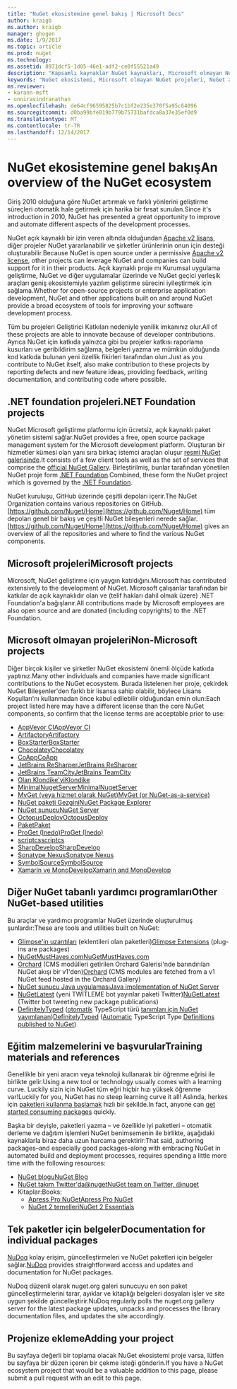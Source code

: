 ```yaml
---
title: "NuGet ekosistemine genel bakış | Microsoft Docs"
author: kraigb
ms.author: kraigb
manager: ghogen
ms.date: 1/9/2017
ms.topic: article
ms.prod: nuget
ms.technology: 
ms.assetid: 8971dcf5-1d05-46e1-adf2-ce0f55521a49
description: "Kapsamlı kaynaklar NuGet kaynakları, Microsoft olmayan NuGet projeleri, yardımcı programlar ve eğitim malzemelerinizin de dahil olmak üzere NuGet ekosistemindeki."
keywords: "NuGet ekosistemi, Microsoft olmayan NuGet projeleri, NuGet açık kaynak, NuGet yardımcı programlar, NuGet eğitim malzemelerini"
ms.reviewer:
- karann-msft
- unniravindranathan
ms.openlocfilehash: de64cf96595825b7c1bf2e235e370f5a95c64096
ms.sourcegitcommit: d0ba99bfe019b779b75731bafdca8a37e35ef0d9
ms.translationtype: MT
ms.contentlocale: tr-TR
ms.lasthandoff: 12/14/2017
---
```

# <a name="an-overview-of-the-nuget-ecosystem"></a><span data-ttu-id="387a1-104">NuGet ekosistemine genel bakış</span><span class="sxs-lookup"><span data-stu-id="387a1-104">An overview of the NuGet ecosystem</span></span>

<span data-ttu-id="387a1-105">Giriş 2010 olduğuna göre NuGet artırmak ve farklı yönlerini geliştirme süreçleri otomatik hale getirmek için harika bir fırsat sunulan.</span><span class="sxs-lookup"><span data-stu-id="387a1-105">Since it's introduction in 2010, NuGet has presented a great opportunity to improve and automate different aspects of the development processes.</span></span>

<span data-ttu-id="387a1-106">NuGet açık kaynaklı bir izin veren altında olduğundan [Apache v2 lisans](http://choosealicense.com/licenses/apache/), diğer projeler NuGet yararlanabilir ve şirketler ürünlerinin onun için desteği oluşturabilir.</span><span class="sxs-lookup"><span data-stu-id="387a1-106">Because NuGet is open source under a permissive [Apache v2 license](http://choosealicense.com/licenses/apache/), other projects can leverage NuGet and companies can build support for it in their products.</span></span> <span data-ttu-id="387a1-107">Açık kaynaklı proje mı Kurumsal uygulama geliştirme, NuGet ve diğer uygulamalar üzerinde ve NuGet geçici yerleşik araçları geniş ekosistemiyle yazılım geliştirme sürecini iyileştirmek için sağlama.</span><span class="sxs-lookup"><span data-stu-id="387a1-107">Whether for open-source projects or enterprise application development, NuGet and other applications built on and around NuGet provide a broad ecosystem of tools for improving your software development process.</span></span>

<span data-ttu-id="387a1-108">Tüm bu projeleri Geliştirici Katkıları nedeniyle yenilik imkanınız olur.</span><span class="sxs-lookup"><span data-stu-id="387a1-108">All of these projects are able to innovate because of developer contributions.</span></span> <span data-ttu-id="387a1-109">Ayrıca NuGet için katkıda yalnızca gibi bu projeler katkısı raporlama kusurları ve geribildirim sağlama, belgeleri yazma ve mümkün olduğunda kod katkıda bulunan yeni özellik fikirleri tarafından olun.</span><span class="sxs-lookup"><span data-stu-id="387a1-109">Just as you contribute to NuGet itself, also make contribution to these projects by reporting defects and new feature ideas, providing feedback, writing documentation, and contributing code where possible.</span></span>

## <a name="net-foundation-projects"></a><span data-ttu-id="387a1-110">.NET foundation projeleri</span><span class="sxs-lookup"><span data-stu-id="387a1-110">.NET Foundation projects</span></span>

<span data-ttu-id="387a1-111">NuGet Microsoft geliştirme platformu için ücretsiz, açık kaynaklı paket yönetim sistemi sağlar.</span><span class="sxs-lookup"><span data-stu-id="387a1-111">NuGet provides a free, open source package management system for the Microsoft development platform.</span></span> <span data-ttu-id="387a1-112">Oluşturan bir hizmetler kümesi olan yanı sıra birkaç istemci araçları oluşur [resmi NuGet galerisinde](http://www.nuget.org).</span><span class="sxs-lookup"><span data-stu-id="387a1-112">It consists of a few client tools as well as the set of services that comprise the [official NuGet Gallery](http://www.nuget.org).</span></span> <span data-ttu-id="387a1-113">Birleştirilmiş, bunlar tarafından yönetilen NuGet proje form [.NET Foundation](http://www.dotnetfoundation.org/).</span><span class="sxs-lookup"><span data-stu-id="387a1-113">Combined, these form the NuGet project which is governed by the [.NET Foundation](http://www.dotnetfoundation.org/).</span></span>

<span data-ttu-id="387a1-114">NuGet kuruluşu, GitHub üzerinde çeşitli depoları içerir.</span><span class="sxs-lookup"><span data-stu-id="387a1-114">The NuGet Organization contains various repositories on GitHub.</span></span> <span data-ttu-id="387a1-115">[https://github.com/Nuget/Home](https://github.com/Nuget/Home) tüm depoları genel bir bakış ve çeşitli NuGet bileşenleri nerede sağlar.</span><span class="sxs-lookup"><span data-stu-id="387a1-115">[https://github.com/Nuget/Home](https://github.com/Nuget/Home) gives an overview of all the repositories and where to find the various NuGet components.</span></span>

## <a name="microsoft-projects"></a><span data-ttu-id="387a1-116">Microsoft projeleri</span><span class="sxs-lookup"><span data-stu-id="387a1-116">Microsoft projects</span></span>

<span data-ttu-id="387a1-117">Microsoft, NuGet geliştirme için yaygın katıldığını.</span><span class="sxs-lookup"><span data-stu-id="387a1-117">Microsoft has contributed extensively to the development of NuGet.</span></span> <span data-ttu-id="387a1-118">Microsoft çalışanlar tarafından bir katkılar de açık kaynaklıdır olan ve (telif hakları dahil olmak üzere) .NET Foundation'a bağışlanır.</span><span class="sxs-lookup"><span data-stu-id="387a1-118">All contributions made by Microsoft employees are also open source and are donated (including copyrights) to the .NET Foundation.</span></span>

## <a name="non-microsoft-projects"></a><span data-ttu-id="387a1-119">Microsoft olmayan projeleri</span><span class="sxs-lookup"><span data-stu-id="387a1-119">Non-Microsoft projects</span></span>

<span data-ttu-id="387a1-120">Diğer birçok kişiler ve şirketler NuGet ekosistemi önemli ölçüde katkıda yaptınız.</span><span class="sxs-lookup"><span data-stu-id="387a1-120">Many other individuals and companies have made significant contributions to the NuGet ecosystem.</span></span> <span data-ttu-id="387a1-121">Burada listelenen her proje, çekirdek NuGet Bileşenler'den farklı bir lisansa sahip olabilir, böylece Lisans Koşulları'nı kullanmadan önce kabul edilebilir olduğundan emin olun:</span><span class="sxs-lookup"><span data-stu-id="387a1-121">Each project listed here may have a different license than the core NuGet components, so confirm that the license terms are acceptable prior to use:</span></span>

* [<span data-ttu-id="387a1-122">AppVeyor CI</span><span class="sxs-lookup"><span data-stu-id="387a1-122">AppVeyor CI</span></span>](https://www.appveyor.com/)
* [<span data-ttu-id="387a1-123">Artifactory</span><span class="sxs-lookup"><span data-stu-id="387a1-123">Artifactory</span></span>](https://www.jfrog.com/artifactory/)
* [<span data-ttu-id="387a1-124">BoxStarter</span><span class="sxs-lookup"><span data-stu-id="387a1-124">BoxStarter</span></span>](http://boxstarter.org/)
* [<span data-ttu-id="387a1-125">Chocolatey</span><span class="sxs-lookup"><span data-stu-id="387a1-125">Chocolatey</span></span>](https://chocolatey.org/)
* [<span data-ttu-id="387a1-126">CoApp</span><span class="sxs-lookup"><span data-stu-id="387a1-126">CoApp</span></span>](http://coapp.org/)
* [<span data-ttu-id="387a1-127">JetBrains ReSharper</span><span class="sxs-lookup"><span data-stu-id="387a1-127">JetBrains ReSharper</span></span>](https://resharper-plugins.jetbrains.com/)
* [<span data-ttu-id="387a1-128">JetBrains TeamCity</span><span class="sxs-lookup"><span data-stu-id="387a1-128">JetBrains TeamCity</span></span>](https://www.jetbrains.com/teamcity/)
* [<span data-ttu-id="387a1-129">Olan Klondike'yi</span><span class="sxs-lookup"><span data-stu-id="387a1-129">Klondike</span></span>](https://github.com/themotleyfool/Klondike)
* [<span data-ttu-id="387a1-130">MinimalNugetServer</span><span class="sxs-lookup"><span data-stu-id="387a1-130">MinimalNugetServer</span></span>](https://github.com/TanukiSharp/MinimalNugetServer)
* [<span data-ttu-id="387a1-131">MyGet (veya hizmet olarak NuGet)</span><span class="sxs-lookup"><span data-stu-id="387a1-131">MyGet (or NuGet-as-a-service)</span></span>](http://www.myget.org/)
* [<span data-ttu-id="387a1-132">NuGet paketi Gezgini</span><span class="sxs-lookup"><span data-stu-id="387a1-132">NuGet Package Explorer</span></span>](https://github.com/NuGetPackageExplorer/NuGetPackageExplorer)
* [<span data-ttu-id="387a1-133">NuGet sunucu</span><span class="sxs-lookup"><span data-stu-id="387a1-133">NuGet Server</span></span>](http://nugetserver.net/)
* [<span data-ttu-id="387a1-134">OctopusDeploy</span><span class="sxs-lookup"><span data-stu-id="387a1-134">OctopusDeploy</span></span>](https://octopus.com/)
* [<span data-ttu-id="387a1-135">Paket</span><span class="sxs-lookup"><span data-stu-id="387a1-135">Paket</span></span>](https://fsprojects.github.io/Paket/)
* [<span data-ttu-id="387a1-136">ProGet (Inedo)</span><span class="sxs-lookup"><span data-stu-id="387a1-136">ProGet (Inedo)</span></span>](http://inedo.com/proget)
* [<span data-ttu-id="387a1-137">scriptcs</span><span class="sxs-lookup"><span data-stu-id="387a1-137">scriptcs</span></span>](http://scriptcs.net/)
* [<span data-ttu-id="387a1-138">SharpDevelop</span><span class="sxs-lookup"><span data-stu-id="387a1-138">SharpDevelop</span></span>](http://community.sharpdevelop.net/blogs/mattward/archive/2011/01/23/NuGetSupportInSharpDevelop.aspx)
* [<span data-ttu-id="387a1-139">Sonatype Nexus</span><span class="sxs-lookup"><span data-stu-id="387a1-139">Sonatype Nexus</span></span>](http://www.sonatype.com/nexus-repository-sonatype)
* [<span data-ttu-id="387a1-140">SymbolSource</span><span class="sxs-lookup"><span data-stu-id="387a1-140">SymbolSource</span></span>](http://www.symbolsource.org/Public)
* [<span data-ttu-id="387a1-141">Xamarin ve MonoDevelop</span><span class="sxs-lookup"><span data-stu-id="387a1-141">Xamarin and MonoDevelop</span></span>](https://github.com/mrward/monodevelop-nuget-addin)


## <a name="other-nuget-based-utilities"></a><span data-ttu-id="387a1-142">Diğer NuGet tabanlı yardımcı programları</span><span class="sxs-lookup"><span data-stu-id="387a1-142">Other NuGet-based utilities</span></span>

<span data-ttu-id="387a1-143">Bu araçlar ve yardımcı programlar NuGet üzerinde oluşturulmuş şunlardır:</span><span class="sxs-lookup"><span data-stu-id="387a1-143">These are tools and utilities built on NuGet:</span></span>

* <span data-ttu-id="387a1-144">[Glimpse'in uzantıları](http://getglimpse.com/Packages) (eklentileri olan paketleri)</span><span class="sxs-lookup"><span data-stu-id="387a1-144">[Glimpse Extensions](http://getglimpse.com/Packages) (plug-ins are packages)</span></span>
* [<span data-ttu-id="387a1-145">NuGetMustHaves.com</span><span class="sxs-lookup"><span data-stu-id="387a1-145">NuGetMustHaves.com</span></span>](http://nugetmusthaves.com/)
* <span data-ttu-id="387a1-146">[Orchard](http://www.orchardproject.net/) (CMS modülleri getirilen Orchard Galerisi'nde barındırılan NuGet akışı bir v1'den)</span><span class="sxs-lookup"><span data-stu-id="387a1-146">[Orchard](http://www.orchardproject.net/) (CMS modules are fetched from a v1 NuGet feed hosted in the Orchard Gallery)</span></span>
* [<span data-ttu-id="387a1-147">NuGet sunucu Java uygulaması</span><span class="sxs-lookup"><span data-stu-id="387a1-147">Java implementation of NuGet Server</span></span>](http://jonnyzzz.com/blog/2012/03/07/nuget-server-in-pure-java/)
* <span data-ttu-id="387a1-148">[NuGetLatest](https://twitter.com/NuGetLatest) (yeni TWİTLEME bot yayınlar paketi Twitter)</span><span class="sxs-lookup"><span data-stu-id="387a1-148">[NuGetLatest](https://twitter.com/NuGetLatest) (Twitter bot tweeting new package publications)</span></span>
* <span data-ttu-id="387a1-149">[DefinitelyTyped](http://definitelytyped.org/) ([otomatik](https://github.com/DefinitelyTyped/NugetAutomation/) TypeScript türü [tanımları için NuGet yayımlanan](http://www.nuget.org/packages?q=DefinitelyTyped))</span><span class="sxs-lookup"><span data-stu-id="387a1-149">[DefinitelyTyped](http://definitelytyped.org/) ([Automatic](https://github.com/DefinitelyTyped/NugetAutomation/) TypeScript Type [Definitions published to NuGet](http://www.nuget.org/packages?q=DefinitelyTyped))</span></span>

## <a name="training-materials-and-references"></a><span data-ttu-id="387a1-150">Eğitim malzemelerini ve başvurular</span><span class="sxs-lookup"><span data-stu-id="387a1-150">Training materials and references</span></span>

<span data-ttu-id="387a1-151">Genellikle bir yeni aracın veya teknoloji kullanarak bir öğrenme eğrisi ile birlikte gelir.</span><span class="sxs-lookup"><span data-stu-id="387a1-151">Using a new tool or technology usually comes with a learning curve.</span></span> <span data-ttu-id="387a1-152">Luckily sizin için NuGet tüm eğri hiçbir hızı yüksek öğrenme var!</span><span class="sxs-lookup"><span data-stu-id="387a1-152">Luckily for you, NuGet has no steep learning curve it all!</span></span> <span data-ttu-id="387a1-153">Aslında, herkes için [paketleri kullanma başlamak](../quickstart/use-a-package.md) hızlı bir şekilde.</span><span class="sxs-lookup"><span data-stu-id="387a1-153">In fact, anyone can [get started consuming packages](../quickstart/use-a-package.md) quickly.</span></span>

<span data-ttu-id="387a1-154">Başka bir deyişle, paketleri yazma – ve özellikle iyi paketleri – otomatik derleme ve dağıtım işlemleri NuGet benimsemenin ile birlikte, aşağıdaki kaynaklarla biraz daha uzun harcama gerektirir:</span><span class="sxs-lookup"><span data-stu-id="387a1-154">That said, authoring packages–and especially good packages–along with  embracing NuGet in automated build and deployment processes, requires spending a little more time with the following resources:</span></span>

- [<span data-ttu-id="387a1-155">NuGet blogu</span><span class="sxs-lookup"><span data-stu-id="387a1-155">NuGet Blog</span></span>](http://blog.nuget.org/)
- [<span data-ttu-id="387a1-156">NuGet takım Twitter'da@nuget</span><span class="sxs-lookup"><span data-stu-id="387a1-156">NuGet team on Twitter, @nuget</span></span>](http://twitter.com/nuget)
- <span data-ttu-id="387a1-157">Kitaplar:</span><span class="sxs-lookup"><span data-stu-id="387a1-157">Books:</span></span>
    * [<span data-ttu-id="387a1-158">Apress Pro NuGet</span><span class="sxs-lookup"><span data-stu-id="387a1-158">Apress Pro NuGet</span></span>](http://bit.ly/ProNuGet)
    * [<span data-ttu-id="387a1-159">NuGet 2 temelleri</span><span class="sxs-lookup"><span data-stu-id="387a1-159">NuGet 2 Essentials</span></span>](http://www.amazon.com/NuGet-2-Essentials-Damir-Arh-ebook/dp/B00GTQD5M4)

## <a name="documentation-for-individual-packages"></a><span data-ttu-id="387a1-160">Tek paketler için belgeler</span><span class="sxs-lookup"><span data-stu-id="387a1-160">Documentation for individual packages</span></span>

<span data-ttu-id="387a1-161">[NuDoq](http://nudoq.org) kolay erişim, güncelleştirmeleri ve NuGet paketleri için belgeler sağlar.</span><span class="sxs-lookup"><span data-stu-id="387a1-161">[NuDoq](http://nudoq.org) provides straightforward access and updates and documentation for NuGet packages.</span></span>

<span data-ttu-id="387a1-162">NuDoq düzenli olarak nuget.org galeri sunucuyu en son paket güncelleştirmelerini tarar, ayıklar ve kitaplığı belgeleri dosyaları işler ve site uygun şekilde güncelleştirir.</span><span class="sxs-lookup"><span data-stu-id="387a1-162">NuDoq regularly polls the nuget.org gallery server for the latest package updates, unpacks and processes the library documentation files, and updates the site accordingly.</span></span>

## <a name="adding-your-project"></a><span data-ttu-id="387a1-163">Projenize ekleme</span><span class="sxs-lookup"><span data-stu-id="387a1-163">Adding your project</span></span>

<span data-ttu-id="387a1-164">Bu sayfaya değerli bir toplama olacak NuGet ekosistemi proje varsa, lütfen bu sayfaya bir düzen içeren bir çekme isteği gönderin.</span><span class="sxs-lookup"><span data-stu-id="387a1-164">If you have a NuGet ecosystem project that would be a valuable addition to this page, please  submit a pull request with an edit to this page.</span></span>
